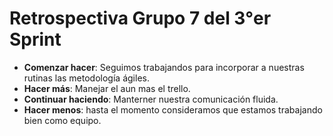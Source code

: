  # Retrospectiva Grupo 7 del 3°er Sprint 
- **Comenzar hacer**: Seguimos trabajandos para incorporar a nuestras rutinas las metodología ágiles.
- **Hacer más**: Manejar el aun mas el trello.
- **Continuar haciendo**: Manterner nuestra comunicación fluida.
- **Hacer menos**: hasta el momento consideramos que estamos trabajando bien como equipo.
